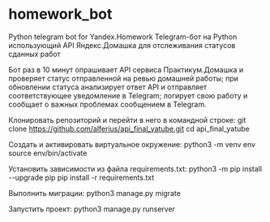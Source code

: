 # homework_bot
Python telegram bot for Yandex.Homework
Telegram-бот на Python использующий API Яндекс.Домашка для отслеживания статусов сданных работ

Бот раз в 10 минут опрашивает API сервиса Практикум.Домашка и проверяет статус отправленной на ревью домашней работы;
при обновлении статуса анализирует ответ API и отправляет соответствующее уведомление в Telegram;
логирует свою работу и сообщает о важных проблемах сообщением в Telegram.

Клонировать репозиторий и перейти в него в командной строке: git clone https://github.com/alferius/api_final_yatube.git cd api_final_yatube

Cоздать и активировать виртуальное окружение: python3 -m venv env source env/bin/activate

Установить зависимости из файла requirements.txt: python3 -m pip install --upgrade pip pip install -r requirements.txt

Выполнить миграции: python3 manage.py migrate

Запустить проект: python3 manage.py runserver
